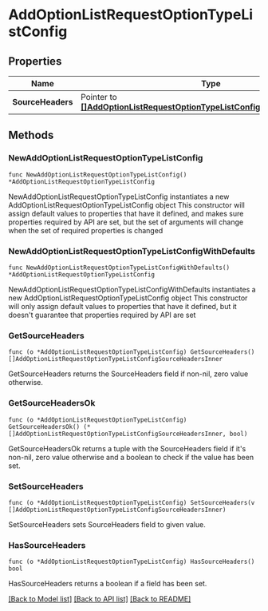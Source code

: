 # AddOptionListRequestOptionTypeListConfig

## Properties

Name | Type | Description | Notes
------------ | ------------- | ------------- | -------------
**SourceHeaders** | Pointer to [**[]AddOptionListRequestOptionTypeListConfigSourceHeadersInner**](AddOptionListRequestOptionTypeListConfigSourceHeadersInner.md) |  | [optional] 

## Methods

### NewAddOptionListRequestOptionTypeListConfig

`func NewAddOptionListRequestOptionTypeListConfig() *AddOptionListRequestOptionTypeListConfig`

NewAddOptionListRequestOptionTypeListConfig instantiates a new AddOptionListRequestOptionTypeListConfig object
This constructor will assign default values to properties that have it defined,
and makes sure properties required by API are set, but the set of arguments
will change when the set of required properties is changed

### NewAddOptionListRequestOptionTypeListConfigWithDefaults

`func NewAddOptionListRequestOptionTypeListConfigWithDefaults() *AddOptionListRequestOptionTypeListConfig`

NewAddOptionListRequestOptionTypeListConfigWithDefaults instantiates a new AddOptionListRequestOptionTypeListConfig object
This constructor will only assign default values to properties that have it defined,
but it doesn't guarantee that properties required by API are set

### GetSourceHeaders

`func (o *AddOptionListRequestOptionTypeListConfig) GetSourceHeaders() []AddOptionListRequestOptionTypeListConfigSourceHeadersInner`

GetSourceHeaders returns the SourceHeaders field if non-nil, zero value otherwise.

### GetSourceHeadersOk

`func (o *AddOptionListRequestOptionTypeListConfig) GetSourceHeadersOk() (*[]AddOptionListRequestOptionTypeListConfigSourceHeadersInner, bool)`

GetSourceHeadersOk returns a tuple with the SourceHeaders field if it's non-nil, zero value otherwise
and a boolean to check if the value has been set.

### SetSourceHeaders

`func (o *AddOptionListRequestOptionTypeListConfig) SetSourceHeaders(v []AddOptionListRequestOptionTypeListConfigSourceHeadersInner)`

SetSourceHeaders sets SourceHeaders field to given value.

### HasSourceHeaders

`func (o *AddOptionListRequestOptionTypeListConfig) HasSourceHeaders() bool`

HasSourceHeaders returns a boolean if a field has been set.


[[Back to Model list]](../README.md#documentation-for-models) [[Back to API list]](../README.md#documentation-for-api-endpoints) [[Back to README]](../README.md)


